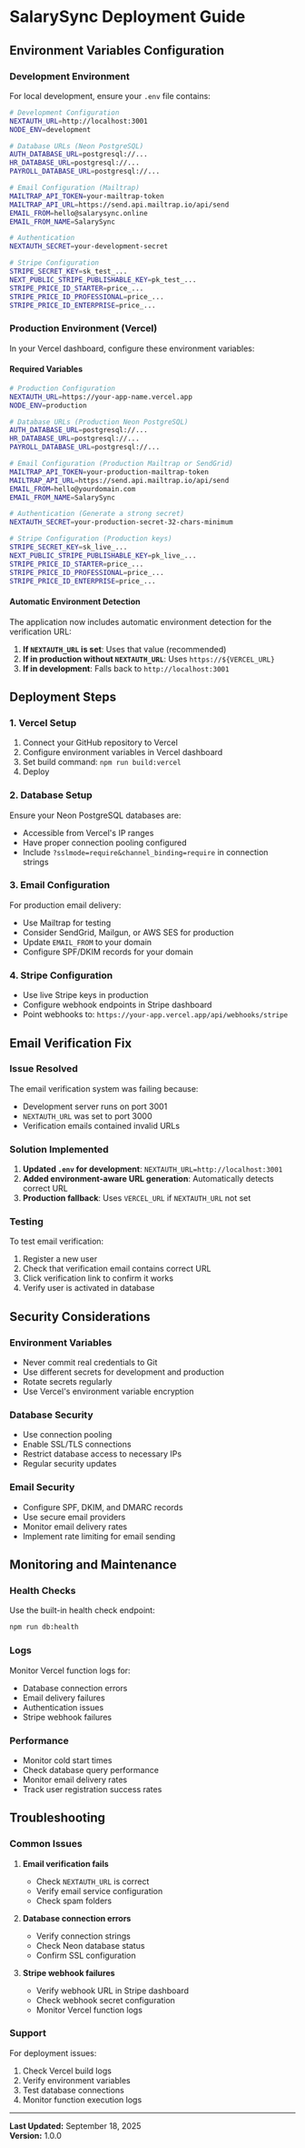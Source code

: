 # SalarySync Deployment Guide

## Environment Variables Configuration

### Development Environment

For local development, ensure your `.env` file contains:

```bash
# Development Configuration
NEXTAUTH_URL=http://localhost:3001
NODE_ENV=development

# Database URLs (Neon PostgreSQL)
AUTH_DATABASE_URL=postgresql://...
HR_DATABASE_URL=postgresql://...
PAYROLL_DATABASE_URL=postgresql://...

# Email Configuration (Mailtrap)
MAILTRAP_API_TOKEN=your-mailtrap-token
MAILTRAP_API_URL=https://send.api.mailtrap.io/api/send
EMAIL_FROM=hello@salarysync.online
EMAIL_FROM_NAME=SalarySync

# Authentication
NEXTAUTH_SECRET=your-development-secret

# Stripe Configuration
STRIPE_SECRET_KEY=sk_test_...
NEXT_PUBLIC_STRIPE_PUBLISHABLE_KEY=pk_test_...
STRIPE_PRICE_ID_STARTER=price_...
STRIPE_PRICE_ID_PROFESSIONAL=price_...
STRIPE_PRICE_ID_ENTERPRISE=price_...
```

### Production Environment (Vercel)

In your Vercel dashboard, configure these environment variables:

#### Required Variables

```bash
# Production Configuration
NEXTAUTH_URL=https://your-app-name.vercel.app
NODE_ENV=production

# Database URLs (Production Neon PostgreSQL)
AUTH_DATABASE_URL=postgresql://...
HR_DATABASE_URL=postgresql://...
PAYROLL_DATABASE_URL=postgresql://...

# Email Configuration (Production Mailtrap or SendGrid)
MAILTRAP_API_TOKEN=your-production-mailtrap-token
MAILTRAP_API_URL=https://send.api.mailtrap.io/api/send
EMAIL_FROM=hello@yourdomain.com
EMAIL_FROM_NAME=SalarySync

# Authentication (Generate a strong secret)
NEXTAUTH_SECRET=your-production-secret-32-chars-minimum

# Stripe Configuration (Production keys)
STRIPE_SECRET_KEY=sk_live_...
NEXT_PUBLIC_STRIPE_PUBLISHABLE_KEY=pk_live_...
STRIPE_PRICE_ID_STARTER=price_...
STRIPE_PRICE_ID_PROFESSIONAL=price_...
STRIPE_PRICE_ID_ENTERPRISE=price_...
```

#### Automatic Environment Detection

The application now includes automatic environment detection for the verification URL:

1. **If `NEXTAUTH_URL` is set**: Uses that value (recommended)
2. **If in production without `NEXTAUTH_URL`**: Uses `https://${VERCEL_URL}`
3. **If in development**: Falls back to `http://localhost:3001`

## Deployment Steps

### 1. Vercel Setup

1. Connect your GitHub repository to Vercel
2. Configure environment variables in Vercel dashboard
3. Set build command: `npm run build:vercel`
4. Deploy

### 2. Database Setup

Ensure your Neon PostgreSQL databases are:
- Accessible from Vercel's IP ranges
- Have proper connection pooling configured
- Include `?sslmode=require&channel_binding=require` in connection strings

### 3. Email Configuration

For production email delivery:
- Use Mailtrap for testing
- Consider SendGrid, Mailgun, or AWS SES for production
- Update `EMAIL_FROM` to your domain
- Configure SPF/DKIM records for your domain

### 4. Stripe Configuration

- Use live Stripe keys in production
- Configure webhook endpoints in Stripe dashboard
- Point webhooks to: `https://your-app.vercel.app/api/webhooks/stripe`

## Email Verification Fix

### Issue Resolved

The email verification system was failing because:
- Development server runs on port 3001
- `NEXTAUTH_URL` was set to port 3000
- Verification emails contained invalid URLs

### Solution Implemented

1. **Updated `.env` for development**: `NEXTAUTH_URL=http://localhost:3001`
2. **Added environment-aware URL generation**: Automatically detects correct URL
3. **Production fallback**: Uses `VERCEL_URL` if `NEXTAUTH_URL` not set

### Testing

To test email verification:
1. Register a new user
2. Check that verification email contains correct URL
3. Click verification link to confirm it works
4. Verify user is activated in database

## Security Considerations

### Environment Variables

- Never commit real credentials to Git
- Use different secrets for development and production
- Rotate secrets regularly
- Use Vercel's environment variable encryption

### Database Security

- Use connection pooling
- Enable SSL/TLS connections
- Restrict database access to necessary IPs
- Regular security updates

### Email Security

- Configure SPF, DKIM, and DMARC records
- Use secure email providers
- Monitor email delivery rates
- Implement rate limiting for email sending

## Monitoring and Maintenance

### Health Checks

Use the built-in health check endpoint:
```bash
npm run db:health
```

### Logs

Monitor Vercel function logs for:
- Database connection errors
- Email delivery failures
- Authentication issues
- Stripe webhook failures

### Performance

- Monitor cold start times
- Check database query performance
- Monitor email delivery rates
- Track user registration success rates

## Troubleshooting

### Common Issues

1. **Email verification fails**
   - Check `NEXTAUTH_URL` is correct
   - Verify email service configuration
   - Check spam folders

2. **Database connection errors**
   - Verify connection strings
   - Check Neon database status
   - Confirm SSL configuration

3. **Stripe webhook failures**
   - Verify webhook URL in Stripe dashboard
   - Check webhook secret configuration
   - Monitor Vercel function logs

### Support

For deployment issues:
1. Check Vercel build logs
2. Verify environment variables
3. Test database connections
4. Monitor function execution logs

---

**Last Updated:** September 18, 2025  
**Version:** 1.0.0
